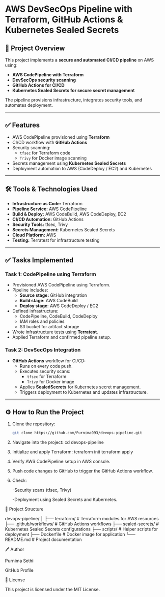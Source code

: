 # AWS DevSecOps Pipeline with Terraform, GitHub Actions & Kubernetes Sealed Secrets

## 📌 Project Overview
This project implements a **secure and automated CI/CD pipeline** on AWS using:
- **AWS CodePipeline with Terraform**
- **DevSecOps security scanning**
- **GitHub Actions for CI/CD**
- **Kubernetes Sealed Secrets for secure secret management**

The pipeline provisions infrastructure, integrates security tools, and automates deployment.

---

## ✅ Features
- AWS CodePipeline provisioned using **Terraform**
- CI/CD workflow with **GitHub Actions**
- Security scanning:
  - `tfsec` for Terraform code
  - `Trivy` for Docker image scanning
- Secrets management using **Kubernetes Sealed Secrets**
- Deployment automation to AWS (CodeDeploy / EC2) and Kubernetes

---

## 🛠️ Tools & Technologies Used
- **Infrastructure as Code:** Terraform
- **Pipeline Service:** AWS CodePipeline
- **Build & Deploy:** AWS CodeBuild, AWS CodeDeploy, EC2
- **CI/CD Automation:** GitHub Actions
- **Security Tools:** tfsec, Trivy
- **Secrets Management:** Kubernetes Sealed Secrets
- **Cloud Platform:** AWS
- **Testing:** Terratest for infrastructure testing

---

## ✅ Tasks Implemented

### **Task 1: CodePipeline using Terraform**
- Provisioned AWS CodePipeline using Terraform.
- Pipeline includes:
  - **Source stage:** GitHub integration
  - **Build stage:** AWS CodeBuild
  - **Deploy stage:** AWS CodeDeploy / EC2
- Defined infrastructure:
  - CodePipeline, CodeBuild, CodeDeploy
  - IAM roles and policies
  - S3 bucket for artifact storage
- Wrote infrastructure tests using **Terratest**.
- Applied Terraform and confirmed pipeline setup.

### **Task 2: DevSecOps Integration**
- **GitHub Actions** workflow for CI/CD:
  - Runs on every code push.
  - Executes security scans:
    - `tfsec` for Terraform
    - `Trivy` for Docker image
  - Applies **SealedSecrets** for Kubernetes secret management.
  - Triggers deployment to Kubernetes and updates infrastructure.

---

## ⚙️ How to Run the Project
1. Clone the repository:
   ```bash
   git clone https://github.com/Purnima993/devops-pipeline.git
2. Navigate into the project:
cd devops-pipeline

3. Initialize and apply Terraform:
terraform init
terraform apply

4. Verify AWS CodePipeline setup in AWS console.

5. Push code changes to GitHub to trigger the GitHub Actions workflow.

6. Check:

   -Security scans (tfsec, Trivy)

   -Deployment using Sealed Secrets and Kubernetes.

📂 Project Structure

devops-pipeline/
│
├── terraform/               # Terraform modules for AWS resources
├── .github/workflows/       # GitHub Actions workflows
├── sealed-secrets/          # Kubernetes Sealed Secrets configurations
├── scripts/                 # Helper scripts for deployment
├── Dockerfile               # Docker image for application
└── README.md                # Project documentation

🖊️ Author

Purnima Sethi

GitHub Profile

📜 License

This project is licensed under the MIT License.
